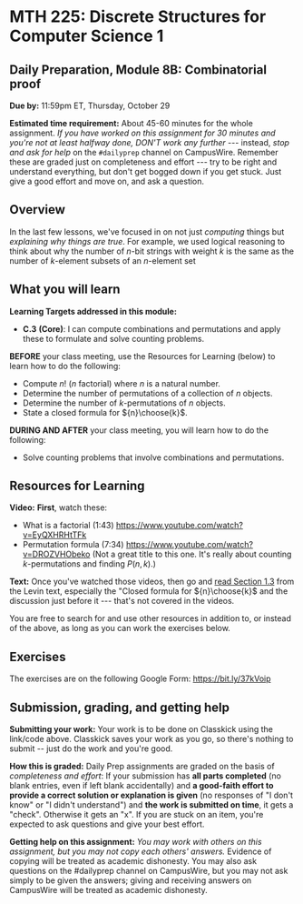 # MTH 225: Discrete Structures for Computer Science 1 

## Daily Preparation, Module 8B: Combinatorial proof

**Due by:** 11:59pm ET, Thursday, October 29

**Estimated time requirement:** About 45-60 minutes for the whole assignment. *If you have worked on this assignment for 30 minutes and you're not at least halfway done, DON'T work any further* --- instead, *stop and ask for help* on the `#dailyprep` channel on CampusWire. Remember these are graded just on completeness and effort --- try to be right and understand everything, but don't get bogged down if you get stuck. Just give a good effort and move on, and ask a question. 



## Overview 

In the last few lessons, we've focused in on not just *computing* things but *explaining why things are true*. For example, we used logical reasoning to think about why the number of $n$-bit strings with weight $k$ is the same as the number of $k$-element subsets of an $n$-element set



## What you will learn 

**Learning Targets addressed in this module:** 

-   **C.3**  **(Core)**: I can compute combinations and permutations and apply these to formulate and solve counting problems.

**BEFORE** your class meeting, use the Resources for Learning (below) to learn how to do the following: 

- Compute $n!$ ($n$ factorial) where $n$ is a natural number. 
- Determine the number of permutations of a collection of $n$ objects.
- Determine the number of $k$-permutations of $n$ objects.
- State a closed formula for ${n}\choose{k}$.

**DURING AND AFTER** your class meeting, you will learn how to do the following: 

- Solve counting problems that involve combinations and permutations.

## Resources for Learning

**Video:** **First**, watch these: 

- What is a factorial (1:43) https://www.youtube.com/watch?v=EyQXHRHtTFk 
- Permutation formula (7:34) https://www.youtube.com/watch?v=DROZVHObeko  (Not a great title to this one. It's really about counting $k$-permutations and finding $P(n,k)$.) 


**Text:** Once you've watched those videos, then go and [read Section 1.3](http://discrete.openmathbooks.org/dmoi3/sec_counting-combperm.html) from the Levin text, especially the "Closed formula for ${n}\choose{k}$ and the discussion just before it --- that's not covered in the videos. 


You are free to search for and use other resources in addition to, or instead of the above, as long as you can work the exercises below.



## Exercises

The exercises are on the following Google Form: https://bit.ly/37kVoip

## Submission, grading, and getting help 

**Submitting your work:** Your work is to be done on Classkick using the link/code above. Classkick saves your work as you go, so there's nothing to submit -- just do the work and you're good. 

**How this is graded:** Daily Prep assignments are graded on the basis of *completeness and effort*: If your submission has **all parts completed** (no blank entries, even if left blank accidentally) and **a good-faith effort to provide a correct solution or explanation is given** (no responses of "I don't know" or "I didn't understand") and **the work is submitted on time**, it gets a "check". Otherwise it gets an "x". If you are stuck on an item, you're expected to ask questions and give your best effort.  

**Getting help on this assignment:** *You may work with others on this assignment, but you may not copy each others' answers.* Evidence of copying will be treated as academic dishonesty. You may also ask questions on the #dailyprep channel on CampusWire, but you may not ask simply to be given the answers; giving and receiving answers on CampusWire will be treated as academic dishonesty.
<!--stackedit_data:
eyJoaXN0b3J5IjpbLTE1NjYyMTIwNDBdfQ==
-->